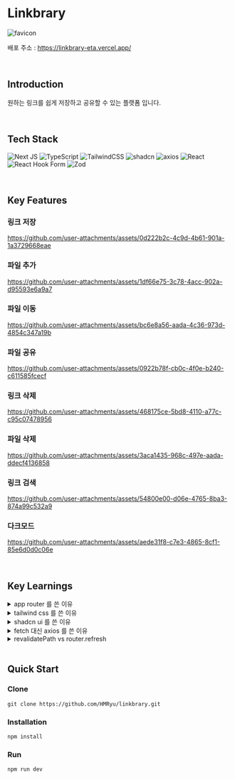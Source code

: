 # Linkbrary

![favicon](https://github.com/user-attachments/assets/1888ec45-30c6-4a00-9b94-217ebadc4fb8)

배포 주소  : https://linkbrary-eta.vercel.app/

<br />

## Introduction

원하는 링크를 쉽게 저장하고 공유할 수 있는 플랫폼 입니다.

<br />

## Tech Stack

![Next JS](https://img.shields.io/badge/Next-black?style=for-the-badge&logo=next.js&logoColor=white)
![TypeScript](https://img.shields.io/badge/typescript-%23007ACC.svg?style=for-the-badge&logo=typescript&logoColor=white)
![TailwindCSS](https://img.shields.io/badge/tailwindcss-%2338B2AC.svg?style=for-the-badge&logo=tailwind-css&logoColor=white)
![shadcn](https://img.shields.io/badge/shadcn%2Fui-000000?style=for-the-badge&logo=shadcnui&logoColor=white)
![axios](https://img.shields.io/badge/axios-671ddf?&style=for-the-badge&logo=axios&logoColor=white)
![React](https://img.shields.io/badge/zustand-%2320232a.svg?style=for-the-badge&logo=react&logoColor=%2361DAFB)
![React Hook Form](https://img.shields.io/badge/React%20Hook%20Form-%23EC5990.svg?style=for-the-badge&logo=reacthookform&logoColor=white)
![Zod](https://img.shields.io/badge/zod-%233068b7.svg?style=for-the-badge&logo=zod&logoColor=white)

<br />

## Key Features

### 링크 저장 
https://github.com/user-attachments/assets/0d222b2c-4c9d-4b61-901a-1a3729668eae

### 파일 추가
https://github.com/user-attachments/assets/1df66e75-3c78-4acc-902a-d95593e6a9a7

### 파일 이동
https://github.com/user-attachments/assets/bc6e8a56-aada-4c36-973d-4854c347a19b

### 파일 공유 
https://github.com/user-attachments/assets/0922b78f-cb0c-4f0e-b240-c611585fcecf

### 링크 삭제 
https://github.com/user-attachments/assets/468175ce-5bd8-4110-a77c-c95c07478956

### 파일 삭제 
https://github.com/user-attachments/assets/3aca1435-968c-497e-aada-ddecf4136858

### 링크 검색 
https://github.com/user-attachments/assets/54800e00-d06e-4765-8ba3-874a99c532a9

### 다크모드
https://github.com/user-attachments/assets/aede31f8-c7e3-4865-8cf1-85e6d0d0c06e

<br />

## Key Learnings

<details>
<summary>app router 를 쓴 이유</summary>
<br>
원래 시안에서는 Next.js 의 Pages router 를 이용하고, data fetching 시 react-query 를 사용하라고 했었다.

내가 생각하기에 서버 컴포넌트를 활용하는 것이 더 효율적이라고 생각하여 app router 로 변경하여 프로젝트를 진행하였다.

다음은 app router 를 쓴 이유들이다.

## Data Fetching

서버 컴포넌트를 통해서 효과적인 Data fetching 을 하기 위해 next.js 의 app router 를 사용했다.

app router 는 page router 와는 다르게 기본적으로 모든 컴포넌트가 서버 컴포넌트이다.

서버 컴포넌트는 서버에서 직접 렌더링 되기 때문에 브라우저에서 request 전송 시 이미 데이터가 포함된 HTML 이 작성되어 있다. 따라서 초기 로딩 시간을 매우 줄여줄 수 있기 때문에 유저는 완성된 HTML 을 바로 볼 수 있고 UX 향상에도 도움이 될 것이라고 판단하여 app router 를 도입하게 되었다.

## vs getServerSideProps

그럼 pages router 를 사용하면서 부분적으로 서버 사이드 렌더링을 사용할 수 있는 함수를 사용하면 되지 않냐는 궁금증이 있을 수 있다.

1. 코드의 간소화

getServerSideProps 는 특정 페이지에서 서버사이드 렌더링을 위해 필요한 함수이다. 그렇다고 한다면, 서버 사이드 렌더링이 필요한 부분에 계속 이 함수를 작성해야 하는데, 이렇게 되면 코드의 양이 길어질 수 있다.

2. 렌더링 프로세스

getServerSideProps 는 서버에서 데이터를 가져온 후 props 로 클라이언트 컴포넌트에 전달하는 방식이다. 반면, 서버 컴포넌트는 서버에서 데이터를 가져와 이미 HTML 을 렌더링 해 놓기 때문에 더 효율적으로 렌더링이 가능하다.

3. 캐싱

서버 컴포넌트는 자동으로 캐싱을 수행할 수 있는 반면, getServerSideProps 는 수동으로 캐싱을 해줘야 한다. 따라서 1번의 이유와 연결된다. 코드를 더욱 간소화 시킬 수 있다.

이러한 이유들로 app router 를 채택하였다.
</details>

<details>
<summary>tailwind css 를 쓴 이유</summary>
<br>

</details>

<details>
<summary>shadcn ui 를 쓴 이유</summary>
<br>

</details>


<details>
<summary>fetch 대신 axios 를 쓴 이유</summary>
<br>
Next.js 에서 제공되는 fetch 를 사용하지 않고 axios 를 사용하였다.

## Axios Interceptor

대부분의 api 요청 시 accessToken 을 header 에 담아서 요청을 보내야 했었다.

axios interceptor 를 사용하면 모든 http 요청을 중앙에서 제어할 수 있기 때문에 모든 요청에 공통된 헤더를 추가할 수 있어서 편리하게 데이터를 요청할 수 있었다.

fetch 함수는 인터셉터 기능을 기본적으로 지원하지 않았다. 그래서 따로 인터셉터 기능을 구현해야 했는데, 이 역시 코드의 양이 길어지기 때문에 axios interceptor 를 사용하였다.

- fetch 를 사용한 소스코드
    
    
    ```tsx
    import { getAccessToken } from "../cookies";
    
    const addLink = async (url: string, folderId: number | undefined) => {
      const accessToken = await getAccessToken();
    
      const res = await fetch(`${process.env.NEXT_PUBLIC_BASE_URL}/links`, {
        method: "POST",
        headers: {
          Authorization: `Bearer ${accessToken}`,
          "Content-Type": "application/json",
        },
        body: JSON.stringify({
          url,
          folderId,
        }),
      });
    
      return res;
    };
    
    export default addLink;
    ```

- axios 를 사용한 소스코드
    
    
    ```tsx
    import axiosInstance from "../axiosInstance";
    
    const addLink = async (url: string, folderId: number | undefined) => {
      const res = await axiosInstance.post("/links", {
        url,
        folderId,
      });
    
      return res;
    };

    export default addLink;
    ```
    

물론 fetch 를 사용하면 캐싱 기능이 내장되어 있어서 장점이 있었겠지만, 코드를 간단하게 적을 수 있어 보는 사람이 이해하기 쉬운 이점이 더 크다고 생각하여 axios 를 사용하였다.
</details>

<details>
<summary>revalidatePath vs router.refresh</summary>
<br>
이 프로젝트에서는 router.refresh 를 많이 사용하였다.

revalidatePath 는 서버측에서 사용되는 캐시 무효화 함수이고, router.refresh 는 클라이언트측에서 사용되는 캐시 무효화 함수이다.

이 프로젝트에서는 모달을 이용하여 데이터를 변경하는 경우가 굉장히 많았는데, 모달 사용 시 이벤트가 많았고, 이벤트를 사용하기 위해 클라이언트 컴포넌트를 사용했다.

따라서 데이터의 변경 시 클라이언트에서 사용 가능한 router.refresh 를 적극적으로 사용하였다.
</details>

<br />

## Quick Start

### Clone
```
git clone https://github.com/HMRyu/linkbrary.git
```

### Installation
```
npm install
```

### Run
```
npm run dev
```


